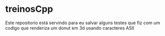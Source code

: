 # treinosCpp

  Este repositorio está servindo para eu salvar alguns testes que fiz com um codigo que renderiza um donut em 3d usando caracteres ASII
